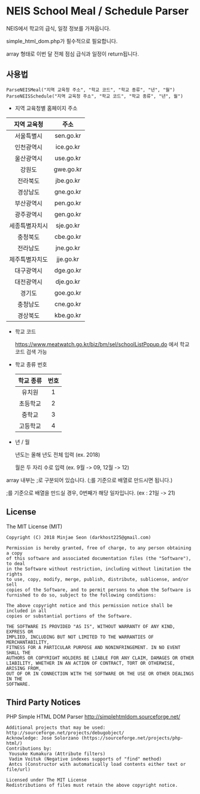 # NEIS School Meal / Schedule Parser

NEIS에서 학교의 급식, 일정 정보를 가져옵니다.

simple_html_dom.php가 필수적으로 필요합니다.

array 형태로 이번 달 전체 점심 급식과 일정이 return됩니다.

<h2>사용법</h2>

	ParseNEISMeal("지역 교육청 주소", "학교 코드", "학교 종류", "년", "월")
	ParseNEISSchedule("지역 교육청 주소", "학교 코드", "학교 종류", "년", 월")
	
	
* 지역 교육청별 홈페이지 주소

| 지역 교육청 | 주소 |
| :----:| :--:     |
| 서울특별시 | sen.go.kr |
| 인천광역시 | ice.go.kr |
| 울산광역시 | use.go.kr |
| 강원도 | gwe.go.kr |
| 전라북도 | jbe.go.kr |
| 경상남도 | gne.go.kr |
| 부산광역시 | pen.go.kr |
| 광주광역시 | gen.go.kr |
| 세종특별자치시 | sje.go.kr |
| 충청북도 | cbe.go.kr |
| 전라남도 | jne.go.kr |
| 제주특별자치도 | jje.go.kr |
| 대구광역시 | dge.go.kr |
| 대전광역시 | dje.go.kr |
| 경기도 | goe.go.kr |
| 충청남도 | cne.go.kr |
| 경상북도 | kbe.go.kr |

* 학교 코드

  https://www.meatwatch.go.kr/biz/bm/sel/schoolListPopup.do 에서 학교 코드 검색 가능

* 학교 종류 번호

  | 학교 종류 | 번호 |
  | :-------: | :--: |
  |  유치원   |  1   |
  | 초등학교  |  2   |
  |  중학교   |  3   |
  | 고등학교  |  4   |

* 년 / 월

  년도는 올해 년도 전체 입력 (ex. 2018)

  월은 두 자리 수로 입력 (ex. 9월 -> 09, 12월 -> 12)

array 내부는 ;로 구분되어 있습니다. (;를 기준으로 배열로 만드시면 됩니다.)

;를 기준으로 배열을 만드실 경우, 0번째가 해당 일자입니다. (ex : 21일 -> 21)

<h2>License</h2>

The MIT License (MIT)

	Copyright (C) 2018 Minjae Seon (darkhost225@gmail.com) 
	
	Permission is hereby granted, free of charge, to any person obtaining a copy
	of this software and associated documentation files (the "Software"), to deal
	in the Software without restriction, including without limitation the rights
	to use, copy, modify, merge, publish, distribute, sublicense, and/or sell
	copies of the Software, and to permit persons to whom the Software is
	furnished to do so, subject to the following conditions:
	
	The above copyright notice and this permission notice shall be included in all
	copies or substantial portions of the Software.
	
	THE SOFTWARE IS PROVIDED "AS IS", WITHOUT WARRANTY OF ANY KIND, EXPRESS OR
	IMPLIED, INCLUDING BUT NOT LIMITED TO THE WARRANTIES OF MERCHANTABILITY,
	FITNESS FOR A PARTICULAR PURPOSE AND NONINFRINGEMENT. IN NO EVENT SHALL THE
	AUTHORS OR COPYRIGHT HOLDERS BE LIABLE FOR ANY CLAIM, DAMAGES OR OTHER
	LIABILITY, WHETHER IN AN ACTION OF CONTRACT, TORT OR OTHERWISE, ARISING FROM,
	OUT OF OR IN CONNECTION WITH THE SOFTWARE OR THE USE OR OTHER DEALINGS IN THE
	SOFTWARE.

<h2>Third Party Notices</h2>

PHP Simple HTML DOM Parser
http://simplehtmldom.sourceforge.net/

```	Website: http://sourceforge.net/projects/simplehtmldom/
Additional projects that may be used: http://sourceforge.net/projects/debugobject/
Acknowledge: Jose Solorzano (https://sourceforge.net/projects/php-html/)
Contributions by:
 Yousuke Kumakura (Attribute filters)
 Vadim Voituk (Negative indexes supports of "find" method)
 Antcs (Constructor with automatically load contents either text or file/url)
		
Licensed under The MIT License
Redistributions of files must retain the above copyright notice.
```

